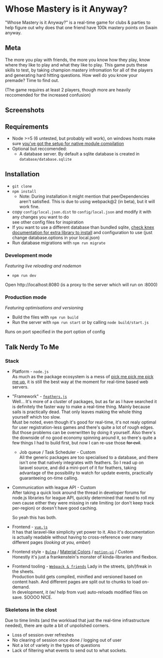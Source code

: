 # Whose Mastery is it Anyway?

"Whose Mastery is it Anyway?" is a real-time game for clubs & parties to help figure out why does that one friend have 100k mastery points on Swain anyway.

## Meta

The more you play with friends, the more you know how they play, know where they like to play and what they like to play. This game puts these skills to test, by taking champion mastery infromation for all of the players and generating hard hitting questions. How well do you know your premade? Time to find out.

(The game requires at least 2 players, though more are heavily reccomended for the increased confusion)

## Screenshots

## Requirements

* Node >=5 (6 untested, but probably will work), on windows hosts make sure [you've got the setup for native module compilation](https://github.com/Microsoft/nodejs-guidelines/blob/master/windows-environment.md#compiling-native-addon-modules)
* Optional but reccomended: 
    * A database server. By default a sqlite database is created in `database/database.sqlite`

## Installation

* `git clone`
* `npm install`
    * Note: During installation it might mention that peerDependencies aren't satisfied. This is due to using webpack@2 (in beta), but it will work fine.
* copy `config/local.json.dist` to `config/local.json` and modify it with any changes you want to do  
  see other config files for inspiration
* If you want to use a different database than bundled sqlite, [check knex documentation for extra library to install](http://knexjs.org/#Installation-node) and configuration to use (just change database.options in your local.json)
* Run database migrations with `npm run migrate`

### Development mode

*Featuring live reloading and nodemon* 

* `npm run dev`

Open http://localhost:8080 (is a proxy to the server which will run on :8000)

### Production mode

*Featuring optimisations and versioning*

* Build the files with `npm run build`
* Run the server with `npm run start` or by calling `node build/start.js`

Runs on port specified in the port option of config

## Talk Nerdy To Me

### Stack

* Platform - `node.js`  
  As much as the package ecosystem is a mess of [pick me pick me pick me up](https://youtu.be/M3rg-rh6MPo "I would like to apologise for linking to.. that"), it is still the best way at the moment for real-time based web servers.
* "Framework" - [`feathers.js`](http://feathersjs.com/)  
  Well... It's more of a cluster of packages, but as far as I have searched it is definitely the faster way to make a real-time thing. Mainly because sails is practically dead. That only leaves making the whole thing yourself which too slow.  
  Must be noted, even though it's good for real-time, it's not realy optimal for user registration-less games and there's quite a lot of rough edges. But those problems can be overwritten by doing it yourself. Also there's the downside of no good economy spinning around it, so there's quite a few things I had to build first, but now I can re-use those ~~for evil~~.  
  * Job queue / Task Scheduler - Custom  
    All the generic packages are too specialised to a database, and there isn't one that natively integrates with feathers. So I read up on laravel source, and did a mini-port of it for feathers, taking advantage of the possibility to watch for update events, practically guaranteeing on-time calling.
* Communication with league API - Custom  
  After taking a quick look around the thread in developer forums for node.js libraries for league API, quickly determined that need to roll my own cause either they were missing in rate limiting (or don't keep track per-region) or doesn't have good caching.  
  
  So yeah this has both.
* Frontend - [`vue.js`](http://vuejs.org/)  
  It has that laravel-like simplicity yet power to it. Also it's documentation is actually readable without having to cross-reference over many different pages (*looking at you, ember*)
* Frontend style - [`Bulma`](http://vuejs.org/) / [Material Colors](https://www.google.com/design/spec/style/color.html) / [`motion-ui`](http://zurb.com/playground/motion-ui) / Custom  
  Honestly it's just a frankenstein's monster of kinda-libraries and flexbox.
* Frontend tooling - [`Webpack & friends`](https://webpack.github.io/)
  Lady in the streets, (ph/)freak in the sheets.  
  Production build gets compiled, minified and versioned based on content hash. And different pages are split out to chunks to load on-demand.  
  In development, it (w/ help from vue) auto-reloads modified files on save. SOOOO NICE.

### Skeletons in the clost

Due to time limits (and the workload that just the real-time infrastructure needed), there are quite a bit of unpolished corners.

* Loss of session over refreshes
* No clearing of session once done / logging out of user
* Not a lot of variety in the types of questions
* Lack of filtering what events to send out to what sockets.
